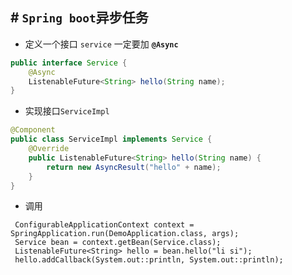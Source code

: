 ## # `Spring boot`异步任务

- 定义一个接口 `service`   一定要加  **`@Async`**

```java
public interface Service {
    @Async
    ListenableFuture<String> hello(String name);
}
```

- 实现接口`ServiceImpl`

```java
@Component
public class ServiceImpl implements Service {
    @Override
    public ListenableFuture<String> hello(String name) {
        return new AsyncResult("hello" + name);
    }
}
```

- 调用 

```javaa
 ConfigurableApplicationContext context = SpringApplication.run(DemoApplication.class, args);
 Service bean = context.getBean(Service.class);
 ListenableFuture<String> hello = bean.hello("li si");
 hello.addCallback(System.out::println, System.out::println);
```

